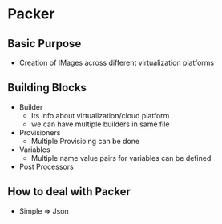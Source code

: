 # Packer
## Basic Purpose
* Creation of IMages across different virtualization platforms

## Building Blocks
* Builder
    * Its info about virtualization/cloud platform
    * we can have multiple builders in same file
* Provisioners
    * Multiple Provisioing can be done
* Variables
    * Multiple name value pairs for variables can be defined
* Post Processors

## How to deal with Packer
* Simple => Json
